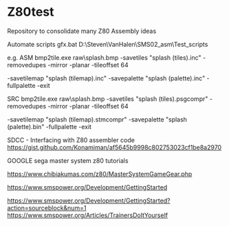# Z80test
Repository to consolidate many Z80 Assembly ideas


Automate scripts
gfx.bat
D:\Steven\VanHalen\SMS02_asm\Test_scripts

e.g.
ASM
bmp2tile.exe raw\splash.bmp
-savetiles "splash (tiles).inc"
-removedupes -mirror -planar -tileoffset 64

-savetilemap "splash (tilemap).inc"
-savepalette "splash (palette).inc"
-fullpalette -exit

SRC
bmp2tile.exe raw\splash.bmp
-savetiles "splash (tiles).psgcompr"
-removedupes -mirror -planar -tileoffset 64 

-savetilemap "splash (tilemap).stmcompr"
-savepalette "splash (palette).bin"
-fullpalette -exit


SDCC - Interfacing with Z80 assembler code
https://gist.github.com/Konamiman/af5645b9998c802753023cf1be8a2970


GOOGLE
sega master system z80 tutorials

https://www.chibiakumas.com/z80/MasterSystemGameGear.php

https://www.smspower.org/Development/GettingStarted

https://www.smspower.org/Development/GettingStarted?action=sourceblock&num=1
https://www.smspower.org/Articles/TrainersDoItYourself